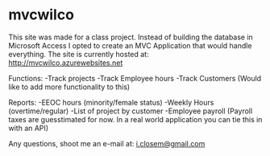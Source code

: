 mvcwilco
========
This site was made for a class project.  Instead of building the database in Microsoft Access I opted to create an MVC Application that would handle everything.  The site is currently hosted at: http://mvcwilco.azurewebsites.net

Functions:
-Track projects
-Track Employee hours
-Track Customers (Would like to add more functionality to this)

Reports:
-EEOC hours (minority/female status)
-Weekly Hours (overtime/regular)
-List of project by customer
-Employee payroll (Payroll taxes are guesstimated for now.  In a real world application you can tie this in with an API)

Any questions, shoot me an e-mail at: i.closem@gmail.com
